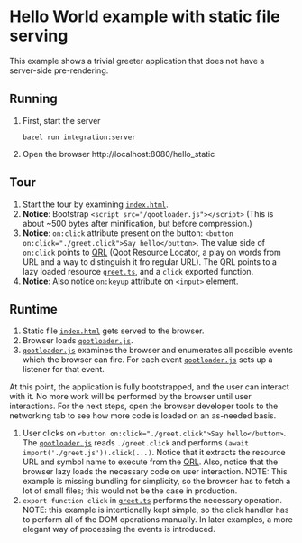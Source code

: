 # Hello World example with static file serving

This example shows a trivial greeter application that does not have a server-side pre-rendering.

## Running

1. First, start the server

   ```
   bazel run integration:server
   ```

2. Open the browser http://localhost:8080/hello_static

## Tour

1. Start the tour by examining [`index.html`](./index.html).
2. **Notice**: Bootstrap `<script src="/qootloader.js"></script>` (This is about ~500 bytes after minification, but before compression.)
3. **Notice**: `on:click` attribute present on the button: `<button on:click="./greet.click">Say hello</button>`. The value side of `on:click` points to [QRL](../../client/import#QRL) (Qoot Resource Locator, a play on words from URL and a way to distinguish it fro regular URL). The QRL points to a lazy loaded resource [`greet.ts`](./greet.ts), and a `click` exported function.
4. **Notice**: Also notice `on:keyup` attribute on `<input>` element.

## Runtime

1. Static file [`index.html`](./index.html) gets served to the browser.
1. Browser loads [`qootloader.js`](../../client/qootloader.ts).
1. [`qootloader.js`](../../client/qootloader.ts) examines the browser and enumerates all possible events which the browser can fire. For each event [`qootloader.js`](../../client/qootloader.ts) sets up a listener for that event.

At this point, the application is fully bootstrapped, and the user can interact with it. No more work will be performed by the browser until user interactions. For the next steps, open the browser developer tools to the networking tab to see how more code is loaded on an as-needed basis.

1. User clicks on `<button on:click="./greet.click">Say hello</button>`. The [`qootloader.js`](../../client/qootloader.ts) reads `./greet.click` and performs `(await import('./greet.js')).click(...)`. Notice that it extracts the resource URL and symbol name to execute from the [QRL](../../client/import#QRL). Also, notice that the browser lazy loads the necessary code on user interaction. NOTE: This example is missing bundling for simplicity, so the browser has to fetch a lot of small files; this would not be the case in production.
1. `export function click` in [`greet.ts`](./greet.ts) performs the necessary operation. NOTE: this example is intentionally kept simple, so the click handler has to perform all of the DOM operations manually. In later examples, a more elegant way of processing the events is introduced.
